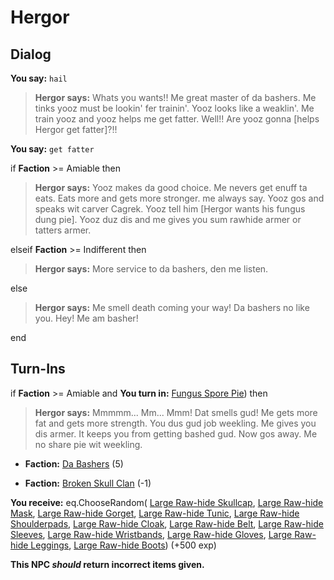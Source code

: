 # Hergor
## Dialog

**You say:** `hail`



>**Hergor says:** Whats you wants!!  Me great master of da bashers.  Me tinks yooz must be lookin' fer trainin'.  Yooz looks like a weaklin'.  Me train yooz and yooz helps me get fatter.  Well!!  Are yooz gonna [helps Hergor get fatter]?!!

**You say:** `get fatter`



if **Faction** >= Amiable then



>**Hergor says:** Yooz makes da good choice.  Me nevers get enuff ta eats.  Eats more and gets more stronger. me always say.  Yooz gos and speaks wit carver Cagrek.  Yooz tell him [Hergor wants his fungus dung pie].  Yooz duz dis and me gives you sum rawhide armer or tatters armer.


elseif **Faction** >= Indifferent then



>**Hergor says:** More service to da bashers, den me listen.


else



>**Hergor says:** Me smell death coming your way!  Da bashers no like you. Hey!  Me am basher!

end

## Turn-Ins





if  **Faction** >= Amiable and  **You turn in:** [Fungus Spore Pie](/item/12210)) then 


>**Hergor says:** Mmmmm... Mm... Mmm! Dat smells gud! Me gets more fat and gets more strength. You dus gud job weekling. Me gives you dis armer. It keeps you from getting bashed gud. Now gos away. Me no share pie wit weekling.


* __Faction:__ [Da Bashers](/faction/235) (5)


* __Faction:__ [Broken Skull Clan](/faction/222) (-1)


 **You receive:** eq.ChooseRandom( [Large Raw-hide Skullcap](/item/2161), [Large Raw-hide Mask](/item/2162), [Large Raw-hide Gorget](/item/2163), [Large Raw-hide Tunic](/item/2164), [Large Raw-hide Shoulderpads](/item/2165), [Large Raw-hide Cloak](/item/2166), [Large Raw-hide Belt](/item/2167), [Large Raw-hide Sleeves](/item/2168), [Large Raw-hide Wristbands](/item/2169), [Large Raw-hide Gloves](/item/2170), [Large Raw-hide Leggings](/item/2171), [Large Raw-hide Boots](/item/2172)) (+500 exp)

**This NPC *should* return incorrect items given.**
